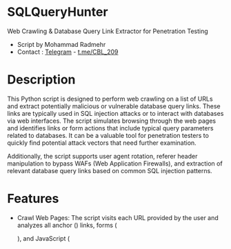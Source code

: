 # SQLQueryHunter
Web Crawling &amp; Database Query Link Extractor for Penetration Testing

- Script by Mohammad Radmehr
- Contact : [Telegram](https://t.me/CBL_209) - [t.me/CBL_209](https://t.me/CBL_209)

# Description
This Python script is designed to perform web crawling on a list of URLs and extract potentially malicious or vulnerable database query links. These links are typically used in SQL injection attacks or to interact with databases via web interfaces. The script simulates browsing through the web pages and identifies links or form actions that include typical query parameters related to databases. It can be a valuable tool for penetration testers to quickly find potential attack vectors that need further examination.

Additionally, the script supports user agent rotation, referer header manipulation to bypass WAFs (Web Application Firewalls), and extraction of relevant database query links based on common SQL injection patterns.

# Features
- Crawl Web Pages: The script visits each URL provided by the user and analyzes all anchor (<a>) links, forms (<form>), and JavaScript (<script>) to detect database query links.

- SQL Injection Detection: Uses a list of common database-related keywords (like id, query, db, select, insert, etc.) to identify links and form actions that could be vulnerable to SQL injection or related database attacks.

- Bypass WAFs: The script uses randomized User-Agent and Referer headers to simulate normal user traffic and bypass basic Web Application Firewalls (WAFs).

- Output: The script generates a list of identified database-related links and saves them to a file. Links that contain the main domain of interest are filtered and saved in a separate output file.

- HttpRequest Analysis: After extracting database-related links, the script sends HTTP requests with headers and bodies in a format suitable for SQLMap analysis. These requests are stored in the Request folder, ready to be used in automated penetration testing.

- Status Code Monitoring: As HTTP requests are sent, the script outputs the HTTP status codes of responses to provide real-time feedback on the success or failure of requests.

# How It Works
## Input and URL Crawling
- You provide a text file containing URLs that you want to crawl and analyze.
- For each URL, the script sends an HTTP request and scans the page for links, form actions, and embedded JavaScript that might be interacting with databases.

## Link Extraction
- The script extracts links that contain query parameters commonly associated with SQL injections, such as id=, action=, search=, etc.
- Form actions and JavaScript links are also analyzed for potential database interaction.

## User-Agent & Referer Rotation
- Random User-Agent headers are used to simulate requests from different browsers and devices to avoid detection by WAFs.
- Random Referer headers are also used in the second attempt if no database-related links are found initially, helping to bypass restrictions based on referrer validation.

## Filtered Links
- The script filters out links that are unrelated to the target domain, ensuring that only relevant links are saved for further analysis.

## SQLMap-Formatted Requests
Once database-related links are identified, the script generates HTTP request files in a format compatible with SQLMap, a popular penetration testing tool for automated SQL injection testing.

## Request Logs
The HTTP requests, including headers and body data, are saved in text files and organized in a folder called Request, ready for use in further testing with tools like SQLMap.

# Requirements
- Python 3.x
- BeautifulSoup (pip install beautifulsoup4)
- Requests (pip install requests)
- Colorama (pip install colorama)

# Usage
## Install Dependencies: Before running the script, make sure you have installed the required Python libraries
- pip install requests beautifulsoup4 colorama
- Prepare Input File: Create a text file (e.g., urls.txt) containing the list of URLs you want to analyze. Each URL should be on a new line.

## Run the Script: After installing the dependencies and preparing the input file, run the script
- python crawl_and_extract.py
- Provide the Domain: When prompted, provide the main domain name (e.g., example.com). This will filter the results to only include links that are part of the target domain.

- View Results: The script will output the database-related links to a file named output_links.txt, and store SQLMap-compatible HTTP request files in a Request folder.

## Contribution
- Feel free to fork the repository, submit issues, and create pull requests. This project is open to improvements, bug fixes, and suggestions for new features.


























































